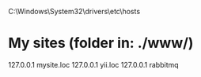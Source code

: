C:\Windows\System32\drivers\etc\hosts

# My sites (folder in: ./www/)
127.0.0.1 mysite.loc
127.0.0.1 yii.loc
127.0.0.1 rabbitmq


